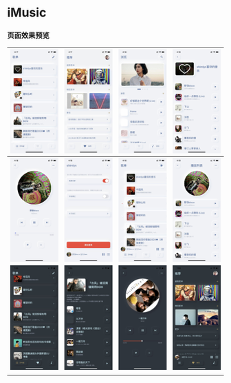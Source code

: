 # iMusic

### 页面效果预览

|              <img src="./imgs/IMG_1557.jpg" style="zoom:50%;" />            |              ![](./imgs/IMG_1558.jpg)               |              ![](./imgs/IMG_1559.jpg)               |              ![](./imgs/IMG_1560.jpg)               |
| :-------------------------------------------------: | :-------------------------------------------------: | :-------------------------------------------------: | :-------------------------------------------------: |
|              ![](./imgs/IMG_1561.jpg)               |              ![](./imgs/IMG_1562.jpg)               |              ![](./imgs/IMG_1563.jpg)               |              ![](./imgs/IMG_1564.jpg)               |
| <img src="./imgs/IMG_1567.jpg" style="zoom:50%;" /> | <img src="./imgs/IMG_1568.jpg" style="zoom:50%;" /> | <img src="./imgs/IMG_1570.jpg" style="zoom:50%;" /> | <img src="./imgs/IMG_1571.jpg" style="zoom:50%;" /> |
|                                                     |                                                     |                                                     |                                                     |

